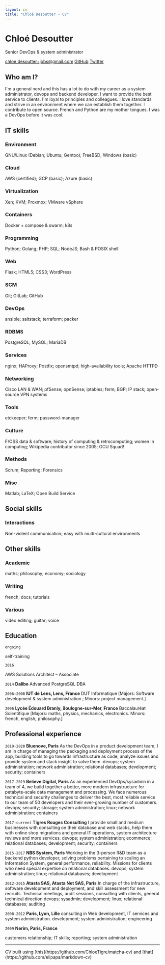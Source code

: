 ```yaml
---
layout: cv
title: "Chloé Desoutter - CV"
---
```


# Chloé Desoutter
Senior DevOps & system administrator

<div id="webaddress">
    <a href="chloe.desoutter+jobs@gmail.com">chloe.desoutter+jobs@gmail.com</a>
    <a href="https://github.com/ChloeTigre">GitHub</a>
    <a href="https://twitter.com/matcha_x">Twitter</a>
</div>


## Who am I?

I'm a general nerd and this has a lot to do with my career as a system administrator, devops and backend developer. I want to provide the best service to clients. I'm loyal to principles and colleagues. I love standards and strive in an environment where we can establish them together. I contribute to open source. French and Python are my mother tongues. I was a DevOps before it was cool.




## IT skills

### Environment
GNU/Linux (Debian; Ubuntu; Gentoo); FreeBSD; Windows (basic)

### Cloud
AWS (certified); GCP (basic); Azure (basic)

### Virtualization
Xen; KVM; Proxmox; VMware vSphere

### Containers
Docker + compose & swarm; k8s

### Programming
Python; Golang; PHP; SQL; NodeJS; Bash & POSIX shell

### Web
Flask; HTML5; CSS3; WordPress

### SCM
Git; GitLab; GitHub

### DevOps
ansible; saltstack; terraform; packer

### RDBMS
PostgreSQL; MySQL; MariaDB

### Services
nginx; HAProxy; Postfix; opensmtpd; high-availability tools; Apache HTTPD

### Networking
Cisco LAN & WAN; pfSense; opnSense; iptables; ferm; BGP; IP stack; open-source VPN systems

### Tools
etckeeper; ferm; password-manager

### Culture
F/OSS data & software; history of computing & retrocomputing; women in computing; Wikipedia contributor since 2005; GCU Squad!

### Methods
Scrum; Reporting; Forensics

### Misc
Matlab; LaTeX; Open Build Service

## Social skills

### Interactions
Non-violent communication; easy with multi-cultural environments

## Other skills

### Academic
maths; philosophy; economy; sociology

### Writing
french; docs; tutorials

### Various
video editing; guitar; voice

## Education


`ongoing`

self-training

`2016`

AWS Solutions Architect – Associate

`2014`
__Dalibo__
Advanced PostgreSQL DBA

`2006–2008`
__IUT de Lens, Lens, France__
DUT Informatique [Majors: Software development & system administration ; Minors: project management.]

`2006`
__Lycée Édouard Branly, Boulogne-sur-Mer, France__
Baccalauréat Scientifique [Majors: maths, physics, mechanics, electronics. Minors: french, english, philosophy.]


## Professional experience


`2019-2020`
__Bluenove, Paris__
As the DevOps in a product development team, I am in charge of managing the packaging and deployment process of the app, building tools to go towards infrastructure as code, analyze issues and provide system and stack insight to solve them.
devops; system administration; network administration; relational databases; development; security; containers

`2017-2019`
__Believe Digital, Paris__
As an experienced DevOps/sysadmin in a team of 4, we build together a better, more modern infrastructure for petabyte-scale data management and processing. We face numerous technical and security challenges to deliver the best, most reliable service to our team of 50 developers and their ever-growing number of customers.
devops; security; storage; system administration; linux; network administration; containers

`2017-current`
__Tigres Rouges Consulting__
I provide small and medium businesses with consulting on their database and web stacks, help them with online shop migrations and general IT operations, system architecture reviews and more services.
devops; system administration; ecommerce; relational databases; development; security; containers

`2015-2017`
__NBS System, Paris__
Working in the 3-person R&D team as a backend python developer, solving problems pertaining to scaling an Information System, general performance, reliability. Missions for clients who need special expertise on relational databases.
devops; system administration; linux; relational databases; development

`2012-2015`
__Atasta SAS, Atasta Net SAS, Paris__
In charge of the infrastructure, software development and deployment, and skill assessment for new recruits. Technical meetings, audit sessions, consulting with clients, general technical direction
devops; sysadmin; development; linux; relational databases; auditing

`2008-2012`
__Paris, Lyon, Lille__
consulting in Web development, IT services and system administration.
development; system administration; engineering

`2009`
__Nerim, Paris, France__

customers relationship; IT skills; reporting; system administration



<div class="no-show-print small">
<hr />
CV built using [this](https://github.com/ChloeTigre/matcha-cv) and [that](https://github.com/elipapa/markdown-cv)
</div>